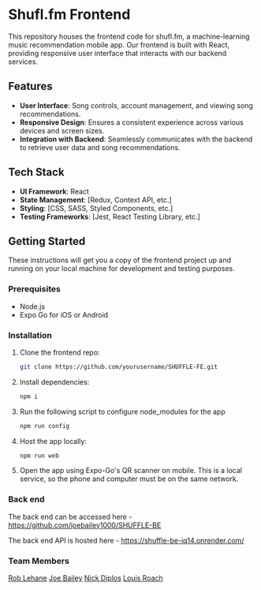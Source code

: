 # Shufl.fm Frontend

This repository houses the frontend code for shufl.fm, a machine-learning music recommendation mobile app. Our frontend is built with React, providing responsive user interface that interacts with our backend services.

## Features

- **User Interface**: Song controls, account management, and viewing song recommendations.
- **Responsive Design**: Ensures a consistent experience across various devices and screen sizes.
- **Integration with Backend**: Seamlessly communicates with the backend to retrieve user data and song recommendations.

## Tech Stack

- **UI Framework**: React
- **State Management**: [Redux, Context API, etc.]
- **Styling**: [CSS, SASS, Styled Components, etc.]
- **Testing Frameworks**: [Jest, React Testing Library, etc.]

## Getting Started

These instructions will get you a copy of the frontend project up and running on your local machine for development and testing purposes.

### Prerequisites

- Node.js
- Expo Go for iOS or Android

### Installation

1. Clone the frontend repo:
   ```bash
   git clone https://github.com/yourusername/SHUFFLE-FE.git

2. Install dependencies:
   ```bash
   npm i

3. Run the following script to configure node_modules for the app
   ```bash
   npm run config

4. Host the app locally:
   ```bash
   npm run web

5. Open the app using Expo-Go's QR scanner on mobile. This is a local service, so the phone and computer must be on the same network.

### Back end

The back end can be accessed here - https://github.com/joebailey1000/SHUFFLE-BE

The back end API is hosted here - https://shuffle-be-iq14.onrender.com/ 

### Team Members
[Rob Lehane](https://github.com/rob-Lehane)
[Joe Bailey](https://github.com/joebailey1000)
[Nick Diplos](https://github.com/nickdip)
[Louis Roach](https://github.com/LouisRoach)